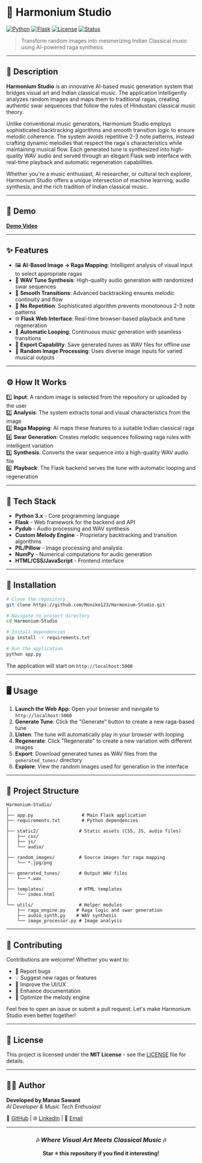 # 🎹 Harmonium Studio

[![Python](https://img.shields.io/badge/Python-3.x-blue.svg)](https://www.python.org/)
[![Flask](https://img.shields.io/badge/Flask-2.0+-green.svg)](https://flask.palletsprojects.com/)
[![License](https://img.shields.io/badge/License-MIT-yellow.svg)](LICENSE)
[![Status](https://img.shields.io/badge/Status-Active-success.svg)]()

> Transform random images into mesmerizing Indian Classical music using AI-powered raga synthesis

---

## 📖 Description

**Harmonium Studio** is an innovative AI-based music generation system that bridges visual art and Indian classical music. The application intelligently analyzes random images and maps them to traditional ragas, creating authentic swar sequences that follow the rules of Hindustani classical music theory.

Unlike conventional music generators, Harmonium Studio employs sophisticated backtracking algorithms and smooth transition logic to ensure melodic coherence. The system avoids repetitive 2-3 note patterns, instead crafting dynamic melodies that respect the raga's characteristics while maintaining musical flow. Each generated tune is synthesized into high-quality WAV audio and served through an elegant Flask web interface with real-time playback and automatic regeneration capabilities.

Whether you're a music enthusiast, AI researcher, or cultural tech explorer, Harmonium Studio offers a unique intersection of machine learning, audio synthesis, and the rich tradition of Indian classical music.

---

## 🎥 Demo

[**Demo Video**](https://github.com/Monike123/Harmonium-Studio/blob/main/1.mp4)

---

## ✨ Features

- 🖼️ **AI-Based Image → Raga Mapping**: Intelligent analysis of visual input to select appropriate ragas
- 🎼 **WAV Tune Synthesis**: High-quality audio generation with randomized swar sequences
- 🔄 **Smooth Transitions**: Advanced backtracking ensures melodic continuity and flow
- 🚫 **No Repetition**: Sophisticated algorithm prevents monotonous 2-3 note patterns
- 🌐 **Flask Web Interface**: Real-time browser-based playback and tune regeneration
- 🔁 **Automatic Looping**: Continuous music generation with seamless transitions
- 💾 **Export Capability**: Save generated tunes as WAV files for offline use
- 🎨 **Random Image Processing**: Uses diverse image inputs for varied musical outputs

---

## ⚙️ How It Works

1️⃣ **Input**: A random image is selected from the repository or uploaded by the user  
2️⃣ **Analysis**: The system extracts tonal and visual characteristics from the image  
3️⃣ **Raga Mapping**: AI maps these features to a suitable Indian classical raga  
4️⃣ **Swar Generation**: Creates melodic sequences following raga rules with intelligent variation  
5️⃣ **Synthesis**: Converts the swar sequence into a high-quality WAV audio file  
6️⃣ **Playback**: The Flask backend serves the tune with automatic looping and regeneration

---

## 🧩 Tech Stack

- **Python 3.x** - Core programming language
- **Flask** - Web framework for the backend and API
- **Pydub** - Audio processing and WAV synthesis
- **Custom Melody Engine** - Proprietary backtracking and transition algorithms
- **PIL/Pillow** - Image processing and analysis
- **NumPy** - Numerical computations for audio generation
- **HTML/CSS/JavaScript** - Frontend interface

---

## 🚀 Installation

```bash
# Clone the repository
git clone https://github.com/Monike123/Harmonium-Studio.git

# Navigate to project directory
cd Harmonium-Studio

# Install dependencies
pip install -r requirements.txt

# Run the application
python app.py
```

The application will start on `http://localhost:5000`

---

## 🖥️ Usage

1. **Launch the Web App**: Open your browser and navigate to `http://localhost:5000`
2. **Generate Tune**: Click the "Generate" button to create a new raga-based tune
3. **Listen**: The tune will automatically play in your browser with looping
4. **Regenerate**: Click "Regenerate" to create a new variation with different images
5. **Export**: Download generated tunes as WAV files from the `generated_tunes/` directory
6. **Explore**: View the random images used for generation in the interface

---

## 📂 Project Structure

```
Harmonium-Studio/
│
├── app.py                  # Main Flask application
├── requirements.txt        # Python dependencies
│
├── static2/               # Static assets (CSS, JS, audio files)
│   ├── css/
│   ├── js/
│   └── audio/
│
├── random_images/         # Source images for raga mapping
│   └── *.jpg/png
│
├── generated_tunes/       # Output WAV files
│   └── *.wav
│
├── templates/             # HTML templates
│   └── index.html
│
└── utils/                 # Helper modules
    ├── raga_engine.py    # Raga logic and swar generation
    ├── audio_synth.py    # WAV synthesis
    └── image_processor.py # Image analysis
```

---

## 🤝 Contributing

Contributions are welcome! Whether you want to:

- 🐛 Report bugs
- 💡 Suggest new ragas or features
- 🎨 Improve the UI/UX
- 📝 Enhance documentation
- 🔧 Optimize the melody engine

Feel free to open an issue or submit a pull request. Let's make Harmonium Studio even better together!

---

## 📜 License

This project is licensed under the **MIT License** - see the [LICENSE](LICENSE) file for details.

---

## 👨‍💻 Author

**Developed by Manas Sawant**  
*AI Developer & Music Tech Enthusiast*

🔗 [GitHub](https://github.com/Monike123) | 🌐 [LinkedIn](#) | 📧 [Email](#)

---

<div align="center">
  
### 🎶 *Where Visual Art Meets Classical Music* 🎶

**Star ⭐ this repository if you find it interesting!**

</div>
